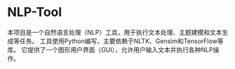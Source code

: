 # NLP-Tool
本项目是一个自然语言处理（NLP）工具，用于执行文本处理、主题建模和文本生成等任务。 工具使用Python编写，主要依赖于NLTK、Gensim和TensorFlow等库。 它提供了一个图形用户界面（GUI），允许用户输入文本并执行各种NLP操作。
